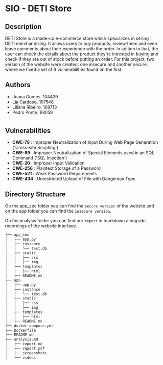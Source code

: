 # SIO - DETI Store

## Description

DETI Store is a made-up e-commerce store which specializes in selling DETI merchandising. It allows users to buy products, review them and even leave comments about their experience with the order. In adition to that, the user can check the details about the product they're intrested in buying and check if they are out of stock before putting an order.
For this project, two version of the website were created: one insecure and another secure, where we fixed a set of 6 vulnerabilities found on the first.


## Authors

* Joana Gomes, 104429
* Lia Cardoso, 107548
* Liliana Ribeiro, 108713
* Pedro Ponte, 98059

#

## Vulnerabilities 

* **CWE-79** : Improper Neutralization of Input During Web Page Generation ('Cross-site Scripting')
* **CWE-89** : Improper Neutralization of Special Elements used in an SQL Command ('SQL Injection')
* **CWE-20** : Improper Input Validation
* **CWE-256** : Plaintext Storage of a Password
* **CWE-521** : Weak Password Requirements
* **CWE-434** : Unrestricted Upload of File with Dangerous Type

## Directory Structure

On the app_sec folder you can find the `secure version` of the website and on the app folder you can find the `insecure version`.

On the analysis folder you can find our `report` in markdown alongside recordings of the website interface.

    
```bash
├── app_sec
│   ├── app.py
│   ├── instance
│   │   └── test.db
│   ├── static
│   │   ├── css
│   │   ├── img
│   ├── templates
│   │   ├── html
│   ├── README.md
├── app
│   ├── app.py
│   ├── instance
│   │   └── test.db
│   ├── static
│   │   ├── css
│   │   ├── img
│   ├── templates
│   │   ├── html
│   ├── README.md
├── docker-compose.yml
├── Dockerfile
├── README.md
├── analysis.md
│   ├── report.md
│   ├── report.pdf
│   ├── screenshots
│   └── videos
```
